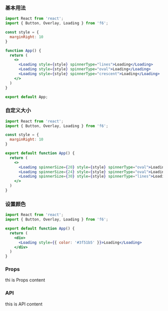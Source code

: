 <div class="block-panel">
<h3>基本用法</h3>

```jsx
import React from 'react';
import { Button, Overlay, Loading } from 'f6';

const style = {
  marginRight: 10
}

function App() {
  return (
    <>
      <Loading style={style} spinnerType="lines">Loading</Loading>
      <Loading style={style} spinnerType="oval">Loading</Loading>
      <Loading style={style} spinnerType="crescent">Loading</Loading>
    </>
  )
}

export default App;
```
</div>

<div class="block-panel">
<h3>自定义大小</h3>

```jsx
import React from 'react';
import { Button, Overlay, Loading } from 'f6';

const style = {
  marginRight: 10
}

export default function App() {
  return (
    <>
      <Loading spinnerSize={20} style={style} spinnerType="oval">Loading</Loading>
      <Loading spinnerSize={24} style={style} spinnerType="oval">Loading</Loading>
      <Loading spinnerSize={30} style={style} spinnerType="lines">Loading</Loading>
    </>
  )
}
```
</div>

<div class="block-panel">
<h3>设置颜色</h3>

```jsx
import React from 'react';
import { Button, Overlay, Loading } from 'f6';

export default function App() {
  return (
    <div>
      <Loading style={{ color: '#3f51b5' }}>Loading</Loading>
    </div>
  )
}
```
</div>
<div class="block-panel">

<h3>Props</h3>

thi is Props content


</div>
<div class="block-panel">

<h3>API</h3>

this is API content
</div>
